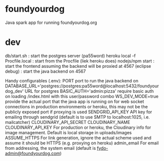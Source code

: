 # foundyourdog

Java spark app for running foundyourdog.org

# dev

db/start.sh   										: start the postgres server (pa55word)
heroku local -f Procfile.local  	: start from the Procfile (liek heroku does)
nodejs/npm start									: start the frontend assuming the backend will be proxied at 4567
(eclipse debug)										: start the java backend on 4567

Handy configurables (.env):
	PORT
		port to run the java backend on
	DATABASE_URL='postgres://postgres:pa55word@localhost:5432/foundyourdog_dev'
		URL for postgres
	BASIC_AUTH='admin:pizza'
		require basic auth on loading /index.html with this user/password combo
	WS_DEV_MODE=true
		provide the actual port that the java app is running on for web socket connections
		in production environments or heroku, this may not be the publicly exposed port if proxying is used
	SENDGRID_API_KEY
		API key for emailing through sendgrid (default is to use SMTP to localhost:1025, i.e. mailcatcher)
	CLOUDINARY_API_SECRET
	CLOUDINARY_NAME
	CLOUDINARY_API_KEY
		For production or heroku, the Cloudinary info for image management.  Default is local storage in uploads/images
	ASSUME_HTTPS
		For link generation, ignore the actual scheme used and assume it should be HTTPS (e.g. proxying on heroku)
	admin_email
		For email from addressing, the system email (default is fydo-admin@foundyourdog.com)
